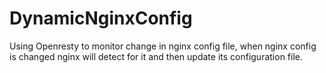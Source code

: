 # DynamicNginxConfig
Using Openresty to monitor change in nginx config file, when nginx config is changed nginx will detect for it and then update its configuration file.
